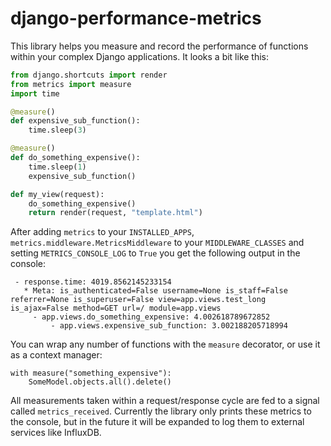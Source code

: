 # django-performance-metrics

This library helps you measure and record the performance of functions 
within your complex Django applications. It looks a bit like this:

```python
from django.shortcuts import render
from metrics import measure
import time

@measure()
def expensive_sub_function():
    time.sleep(3)

@measure()
def do_something_expensive():
    time.sleep(1)
    expensive_sub_function()

def my_view(request):
    do_something_expensive()
    return render(request, "template.html")

```


After adding `metrics` to your `INSTALLED_APPS`, 
`metrics.middleware.MetricsMiddleware` to your `MIDDLEWARE_CLASSES`
and setting `METRICS_CONSOLE_LOG` to `True` you get the following output
in the console:

```
 - response.time: 4019.8562145233154
   * Meta: is_authenticated=False username=None is_staff=False referrer=None is_superuser=False view=app.views.test_long is_ajax=False method=GET url=/ module=app.views
	 - app.views.do_something_expensive: 4.002618789672852
		 - app.views.expensive_sub_function: 3.002188205718994
```

You can wrap any number of functions with the `measure` decorator, or 
use it as a context manager:
```
with measure("something_expensive"):
    SomeModel.objects.all().delete()
```

All measurements taken within a request/response cycle are fed to a 
signal called `metrics_received`. Currently the library only prints 
these metrics to the console, but in the future it will be expanded to
log them to external services like InfluxDB.